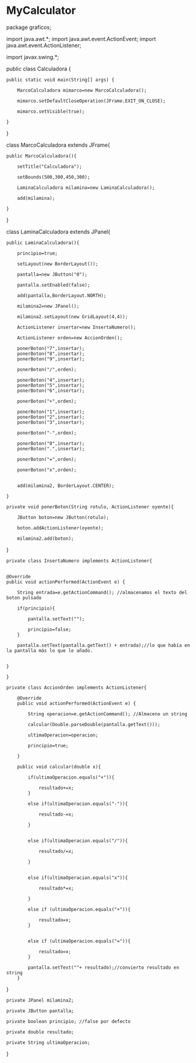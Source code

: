 # MyCalculator
package graficos;

import java.awt.*;
import java.awt.event.ActionEvent;
import java.awt.event.ActionListener;

import javax.swing.*;

public class Calculadora {

	public static void main(String[] args) {
	
		MarcoCalculadora mimarco=new MarcoCalculadora();
		
		mimarco.setDefaultCloseOperation(JFrame.EXIT_ON_CLOSE);
		
		mimarco.setVisible(true);
		
	}
}
	

class MarcoCalculadora extends JFrame{
	
	public MarcoCalculadora(){
		
		setTitle("Calculadora");
		
		setBounds(500,300,450,300);
		
		LaminaCalculadora milamina=new LaminaCalculadora();
		
		add(milamina);
		
	}
}

class LaminaCalculadora extends JPanel{
	
	public LaminaCalculadora(){
		
		principio=true;
		
		setLayout(new BorderLayout());
		
		pantalla=new JButton("0");
		
		pantalla.setEnabled(false);
		
		add(pantalla,BorderLayout.NORTH);
		
		milamina2=new JPanel();
		
		milamina2.setLayout(new GridLayout(4,4));
		
		ActionListener insertar=new InsertaNumero();
		
		ActionListener orden=new AccionOrden();
		
		ponerBoton("7",insertar);
		ponerBoton("8",insertar);
		ponerBoton("9",insertar);
		
		ponerBoton("/",orden);
		
		ponerBoton("4",insertar);
		ponerBoton("5",insertar);
		ponerBoton("6",insertar);
		
		ponerBoton("+",orden);
		
		ponerBoton("1",insertar);
		ponerBoton("2",insertar);
		ponerBoton("3",insertar);
		
		ponerBoton("-",orden);
		
		ponerBoton("0",insertar);
		ponerBoton(".",insertar);
		
		ponerBoton("=",orden);
		
		ponerBoton("x",orden);
		
		
		add(milamina2, BorderLayout.CENTER);
			
	}
	
	private void ponerBoton(String rotulo, ActionListener oyente){
	
		JButton boton=new JButton(rotulo);
		
		boton.addActionListener(oyente);
		
		milamina2.add(boton);
}
	
	
	private class InsertaNumero implements ActionListener{
	
	
	@Override
	public void actionPerformed(ActionEvent e) {
		
		String entrada=e.getActionCommand(); //almacenamos el texto del boton pulsado
		
		if(principio){
			
			pantalla.setText("");
			
			principio=false;
		}
		
		pantalla.setText(pantalla.getText() + entrada);//lo que había en la pantalla más lo que le añado.
		
		
	}
	
	}
	
	private class AccionOrden implements ActionListener{

		@Override
		public void actionPerformed(ActionEvent e) {
			
			String operacion=e.getActionCommand(); //Almaceno un string
			
			calcular(Double.parseDouble(pantalla.getText()));
			
			ultimaOperacion=operacion;
			
			principio=true;
			
		}
		
		public void calcular(double x){
			
			if(ultimaOperacion.equals("+")){
				
				resultado+=x;
			}
			
			else if(ultimaOperacion.equals("-")){
				
				resultado-=x;
					
			}
			

			else if(ultimaOperacion.equals("/")){
				
				resultado/=x;
					
			}
			

			else if(ultimaOperacion.equals("x")){
				
				resultado*=x;
					
			}
			
			else if (ultimaOperacion.equals("+")){
				
				resultado=x;
			}
			

			else if (ultimaOperacion.equals("=")){
				
				resultado=x;
			}
			
			pantalla.setText(""+ resultado);//convierto resultado en string
		}
	
	
}
	
	private JPanel milamina2;
	
	private JButton pantalla;
	
	private boolean principio; //false por defecto
	
	private double resultado;
	
	private String ultimaOperacion;
}
